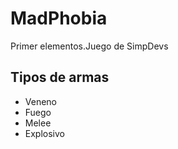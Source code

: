 # MadPhobia
Primer elementos.Juego de SimpDevs
## Tipos de armas
- Veneno
- Fuego
- Melee
- Explosivo

